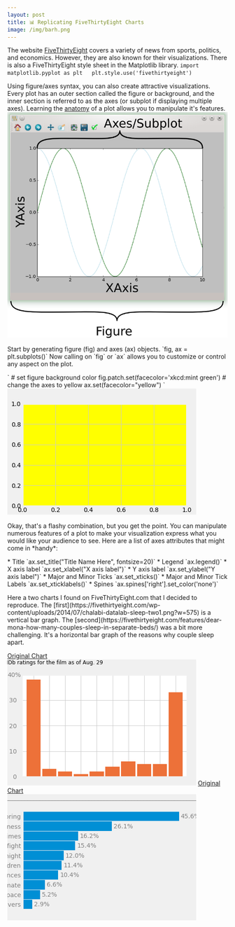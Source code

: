 ```yaml
---
layout: post
title: 📊 Replicating FiveThirtyEight Charts
image: /img/barh.png
---
```


The website [FiveThirtyEight](https://fivethirtyeight.com/) covers a variety of news from sports, politics, and economics. However, they are also known for their visualizations. There is also a FiveThirtyEight style sheet in the Matplotlib library. 
`import matplotlib.pyplot as plt  
plt.style.use('fivethirtyeight')`

Using figure/axes syntax, you can also create attractive visualizations. Every plot has an outer section called the figure or background, and the inner section is referred to as the axes (or subplot if displaying multiple axes). Learning the [anatomy](https://matplotlib.org/3.2.1/gallery/showcase/anatomy.html) of a plot allows you to manipulate it's features.  
<img src="/img/figure_axes_axis_labeled.png" />

<p> Start by generating figure (fig) and axes (ax) objects. `fig, ax = plt.subplots()` Now calling on `fig` or `ax` allows you to customize or control any aspect on the plot. </p>  
`
# set figure background color  
fig.patch.set(facecolor='xkcd:mint green')  
# change the axes to yellow 
ax.set(facecolor="yellow")
`  
<img src="/img/minty.png" />  

<p> Okay, that's a flashy combination, but you get the point. You can manipulate numerous features of a plot to make your visualization express what you would like your audience to see. Here are a list of axes attributes that might come in *handy*:</p>  
* Title  
`ax.set_title("Title Name Here", fontsize=20)`
* Legend  
`ax.legend()`
* X axis label  
`ax.set_xlabel("X axis label")`
* Y axis label  
`ax.set_ylabel("Y axis label")`
* Major and Minor Ticks  
`ax.set_xticks()`
* Major and Minor Tick Labels  
`ax.set_xticklabels()`
* Spines  
`ax.spines['right'].set_color('none')`

<p> Here a two charts I found on FiveThirtyEight.com that I decided to reproduce. The [first](https://fivethirtyeight.com/wp-content/uploads/2014/07/chalabi-datalab-sleep-two1.png?w=575) is a vertical bar graph. The [second](https://fivethirtyeight.com/features/dear-mona-how-many-couples-sleep-in-separate-beds/) was a bit more challenging. It's a horizontal bar graph of the reasons why couple sleep apart.</p> 

[Original Chart](https://fivethirtyeight.com/features/al-gores-new-movie-exposes-the-big-flaw-in-online-movie-ratings/)  
<img src="/img/vbar.png" />
[Original Chart](https://fivethirtyeight.com/wp-content/uploads/2014/07/chalabi-datalab-sleep-two1.png?w=575)  
<img src="/img/barh.png" />










